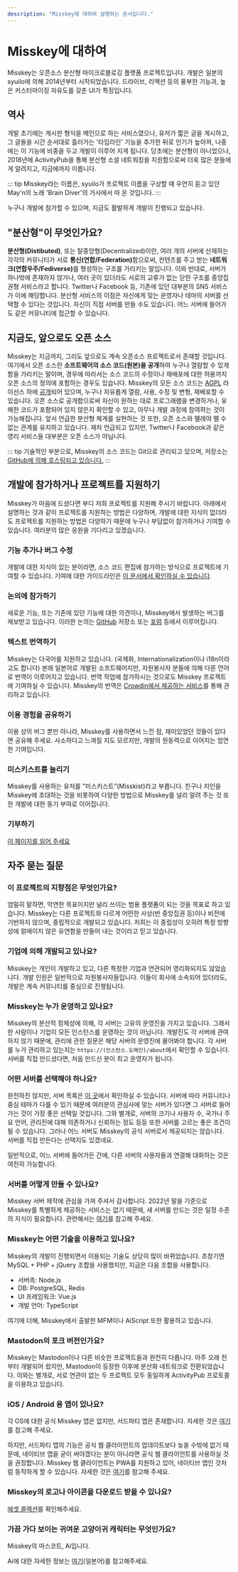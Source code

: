 ```yaml
---
description: "Misskey에 대하여 설명하는 문서입니다."
---
```


# Misskey에 대하여

Misskey는 오픈소스 분산형 마이크로블로깅 플랫폼 프로젝트입니다.
개발은 일본의 syuilo에 의해 2014년부터 시작되었습니다.
드라이브, 리액션 등의 풍부한 기능과, 높은 커스터마이징 자유도를 갖춘 UI가 특징입니다.

## 역사

개발 초기에는 게시판 형식을 메인으로 하는 서비스였으나, 유저가 짧은 글을 게시하고, 그 글들을 시간 순서대로 흘러가는 '타임라인' 기능을 추가한 뒤로 인기가 높아져, 나중에는 이 기능에 비중을 두고 개발이 이루어 지게 됩니다.
당초에는 분산형이 아니었으나, 2018년에 ActivityPub을 통해 분산형 소셜 네트워킹을 지원함으로써 더욱 많은 분들에게 알려지고, 지금에까지 이릅니다.

::: tip
Misskey라는 이름은, syuilo가 프로젝트 이름을 구상할 때 우연히 듣고 있던 May'n의 노래 'Brain Diver'의 가사에서 따 온 것입니다.
:::

누구나 개발에 참가할 수 있으며, 지금도 활발하게 개발이 진행되고 있습니다.

## "분산형"이 무엇인가요?

<b>분산형(Distibuted)</b>, 또는 탈중앙형(Decentralized)이란, 여러 개의 서버에 산재하는 각각의 커뮤니티가 서로 <b>통신(연합/Federation)</b>함으로써, 컨텐츠를 주고 받는 <b>네트워크(연합우주/Fediverse)</b>를 형성하는 구조를 가리키는 말입니다.
이와 반대로, 서버가 하나밖에 존재하지 않거나, 여러 곳이 있더라도 서로의 교류가 없는 닫힌 구조를 중앙집권형 서비스라고 합니다. Twitter나 Facebook 등, 기존에 있던 대부분의 SNS 서비스가 이에 해당합니다.
분산형 서비스의 이점은 자신에게 맞는 운영자나 테마의 서버를 선택할 수 있다는 것입니다. 자신이 직접 서버를 만들 수도 있습니다. 어느 서버에 들어가도 같은 커뮤니티에 접근할 수 있습니다.

## 지금도, 앞으로도 오픈 소스

Misskey는 지금까지, 그리도 앞으로도 계속 오픈소스 프로젝트로서 존재할 것입니다. 여기에서 오픈 소스란 <b>소프트웨어의 소스 코드(원본)을 공개</b>하여 누구나 열람할 수 있게 함을 가리키는 말이며, 경우에 따라서는 소스 코드의 수정이나 재배포에 대한 허용까지 오픈 소스의 정의에 포함하는 경우도 있습니다.
Misskey의 모든 소스 코드는 [AGPL](https://github.com/misskey-dev/misskey/blob/develop/LICENSE) 라이선스 하에 [공개](https://github.com/misskey-dev)되어 있으며, 누구나 자유롭게 열람, 사용, 수정 및 변형, 재배포할 수 있습니다.
오픈 소스로 공개함으로써 자신이 원하는 대로 프로그래램을 변경하거나, 유해한 코드가 포함되어 있지 않은지 확인할 수 있고, 아무나 개발 과정에 참여하는 것이 가능해집니다.
앞서 언급한 분산형 체계를 실현하는 것 또한, 오픈 소스와 뗄레야 뗄 수 없는 관계를 유지하고 있습니다.
재차 언급되고 있지만, Twitter나 Facebook과 같은 영리 서비스들 대부분은 오픈 소스가 아닙니다.

::: tip
기술적인 부분으로, Misskey의 소스 코드는 Git으로 관리되고 있으며, 저장소는 [GitHub에 의해 호스팅되고 있습니다.](https://github.com/misskey-dev)
:::

## 개발에 참가하거나 프로젝트를 지원하기

Misskey가 마음에 드셨다면 부디 저희 프로젝트를 지원해 주시기 바랍니다. 아래에서 설명하는 것과 같이 프로젝트를 지원하는 방법은 다양하며, 개발에 대한 지식이 없더라도 프로젝트를 지원하는 방법은 다양하기 때문에 누구나 부담없이 참가하거나 기여할 수 있습니다. 여러분의 많은 응원을 기다리고 있겠습니다.

### 기능 추가나 버그 수정

개발에 대한 지식이 있는 분이라면, 소스 코드 편집에 참가하는 방식으로 프로젝트에 기여할 수 있습니다.
기여에 대한 가이드라인은 [이 문서에서 확인하실 수 있습니다](https://github.com/misskey-dev/misskey/blob/develop/CONTRIBUTING.md).

### 논의에 참가하기

새로운 기능, 또는 기존에 있던 기능에 대한 의견이나, Misskey에서 발생하는 버그를 제보받고 있습니다.
이러한 논의는 [GitHub](https://github.com/misskey-dev) 저장소 또는 [포럼](https://forum.misskey.io/) 등에서 이루어집니다.

### 텍스트 번역하기

Misskey는 다국어를 지원하고 있습니다. (국제화, Internationalization이나 i18n이라고도 합니다) 본래 일본어로 개발된 소프트웨어지만, 자원봉사자 분들에 의해 다른 언어로 번역이 이루어지고 있습니다.
번역 작업에 참가하시는 것으로도 Misskey 프로젝트에 기여하실 수 있습니다.
Misskey의 번역은 [Crowdin에서 제공하는 서비스](https://crowdin.com/project/misskey)를 통해 관리하고 있습니다.

### 이용 경험을 공유하기

이용 상의 버그 뿐만 아니라, Misskey를 사용하면서 느낀 점, 재미있었던 것들이 있다면 공유해 주세요. 사소하다고 느껴질 지도 모르지만, 개발의 원동력으로 이어지는 엄연한 기여입니다.

### 미스키스트를 늘리기

Misskey를 사용하는 유저를 "미스키스트"(Misskist)라고 부릅니다.
친구나 지인을 Misskey에 초대하는 것을 비롯하여 다양한 방법으로 Misskey를 널리 알려 주는 것 또한 개발에 대한 동기 부여로 이어집니다.

### 기부하기
[이 페이지를 읽어 주세요](./donate.md)

## 자주 묻는 질문

### 이 프로젝트의 지향점은 무엇인가요?

엄밀히 말하면, 막연한 목표이지만 널리 쓰이는 범용 플랫폼이 되는 것을 목표로 하고 있습니다.
Misskey는 다른 프로젝트와 다르게 어떤한 사상(반 중앙집권 등)이나 비전에 기반하지 않으며, 중립적으로 개발되고 있습니다.
저희는 이 중립성이 오히려 특정 방향성에 얽매이지 않은 유연함을 만들어 내는 것이라고 믿고 있습니다.

<!-- TODO: Link to Roadmaps -->

### 기업에 의해 개발되고 있나요?

Misskey는 개인이 개발하고 있고, 다른 특정한 기업과 연관되어 영리화되지도 않았습니다.
개발 인원은 일반적으로 자원봉사자들입니다. 이들이 회사에 소속되어 있더라도, 개발은 계속 커뮤니티를 중심으로 진행됩니다.

### Misskey는 누가 운영하고 있나요?

Misskey의 분산적 정체성에 의해, 각 서버는 고유의 운영진을 가지고 있습니다. 그래서 한 사람이나 기업이 모든 인스턴스를 운영하는 것이 아닙니다.
개발진도 각 서버에 관여하지 않기 때문에, 관리에 관한 질문은 해당 서버의 운영진에 물어봐야 합니다.
각 서버를 누가 관리하고 있는지는 `https://(인스턴스.도메인)/about`에서 확인할 수 있습니다.
서버를 직접 만드셨다면, 처음 만드신 분이 최고 운영자가 됩니다.

### 어떤 서버를 선택해야 하나요?

완전하진 않지만, 서버 목록은 [이 곳](../instances.md)에서 확인하실 수 있습니다. 서버에 따라 커뮤니티나 중심 테마가 다를 수 있기 때문에 여러분의 관심사에 맞는 서버가 있다면 그 서버로 들어가는 것이 가장 좋은 선택일 것입니다.
그와 별개로, 서버의 크기나 사용자 수, 국가나 주요 언어, 관리진에 대해 의존하거나 신뢰하는 정도 등등 또한 서버를 고르는 좋은 조건이 될 수 있습니다.
그러나 어느 서버도 Misskey의 공식 서버로서 제공되지는 않습니다.
서버를 직접 만든다는 선택지도 있겠네요.

일반적으로, 어느 서버에 들어가든 간에, 다른 서버의 사용자들과 연결해 대화하는 것은 여전히 가능합니다.

### 서버를 어떻게 만들 수 있나요?

Misskey 서버 제작에 관심을 가져 주셔서 감사합니다.
2022년 말을 기준으로 Misskey를 특별하게 제공하는 서비스는 없기 때문에, 새 서버를 만드는 것은 일정 수준의 지식이 필요합니다.
관련해서는 [여기](./install.md)를 참고해 주세요.

### Misskey는 어떤 기술을 이용하고 있나요?

Misskey의 개발이 진행되면서 이용되는 기술도 상당히 많이 바뀌었습니다.
초창기엔 MySQL + PHP + jQuery 조합을 사용했지만, 지금은 다음 조합을 사용합니다.

- 서버측: Node.js
- DB: PostgreSQL, Redis
- UI 프레임워크: Vue.js
- 개발 언어: TypeScript

여기에 더해, Misskey에서 출발한 MFM이나 AiScript 또한 활용하고 있습니다.

### Mastodon의 포크 버전인가요?

Misskey는 Mastodon이나 다른 비슷한 프로젝트들과 완전히 다릅니다.
아주 오래 전부터 개발되어 왔지만, Mastodon이 등장한 이후에 분산화 네트워크로 전환되었습니다.
이와는 별개로, 서로 연관이 없는 두 프로젝트 모두 동일하게 ActivityPub 프로토콜을 이용하고 있습니다.

### iOS / Android 용 앱이 있나요?

각 OS에 대한 공식 Misskey 앱은 없지만, 서드파티 앱은 존재합니다. 자세한 것은 [여기](./apps)를 참고해 주세요.

하지만, 서드파티 앱의 기능은 공식 웹 클라이언트의 업데이트보다 늦을 수밖에 없기 때문에, 네이티브 앱을 굳이 써야겠다는 분이 아니라면 공식 웹 클라이언트를 사용하실 것을 권장합니다.
Misskey 웹 클라이언트는 PWA를 지원하고 있어, 네이티브 앱인 것처럼 동작하게 할 수 있습니다.
자세한 것은 [여기](TODO)를 참고해 주세요.

### Misskey의 로고나 아이콘을 다운로드 받을 수 있나요?

[에셋 콜렉션](../appendix/assets.md)를 확인해주세요.

### 가끔 가다 보이는 귀여운 고양이귀 캐릭터는 무엇인가요?

Misskey의 마스코트, Ai입니다.

Ai에 대한 자세한 정보는 [여기](https://xn--931a.moe)(일본어)를 참고해주세요.
